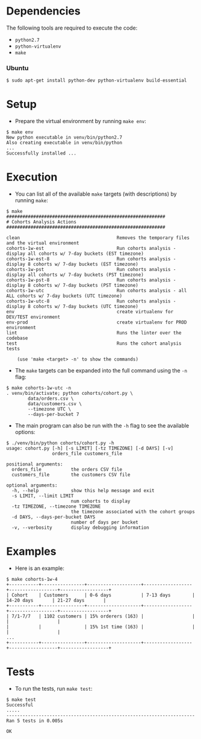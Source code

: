 # Dependencies

The following tools are required to execute the code:

* `python2.7`
* `python-virtualenv`
* `make`

### Ubuntu
```
$ sudo apt-get install python-dev python-virtualenv build-essential
```

# Setup

* Prepare the virtual environment by running `make env`:
```
$ make env
New python executable in venv/bin/python2.7
Also creating executable in venv/bin/python
...
Successfully installed ...
```

# Execution

* You can list all of the available `make` targets (with descriptions) by running `make`:
```
$ make
###########################################################
# Cohorts Analysis Actions
###########################################################

clean                                    Removes the temporary files and the virtual environment
cohorts-1w-est                           Run cohorts analysis - display all cohorts w/ 7-day buckets (EST timezone)
cohorts-1w-est-8                         Run cohorts analysis - display 8 cohorts w/ 7-day buckets (EST timezone)
cohorts-1w-pst                           Run cohorts analysis - display all cohorts w/ 7-day buckets (PST timezone)
cohorts-1w-pst-8                         Run cohorts analysis - display 8 cohorts w/ 7-day buckets (PST timezone)
cohorts-1w-utc                           Run cohorts analysis - all ALL cohorts w/ 7-day buckets (UTC timezone)
cohorts-1w-utc-8                         Run cohorts analysis - display 8 cohorts w/ 7-day buckets (UTC timezone)
env                                      create virtualenv for DEV/TEST environment
env-prod                                 create virtualenv for PROD environment
lint                                     Runs the linter over the codebase
test                                     Runs the cohort analysis tests

    (use 'make <target> -n' to show the commands)
```

* The `make` targets can be expanded into the full command using the `-n` flag:
```
$ make cohorts-1w-utc -n
. venv/bin/activate; python cohorts/cohort.py \
		data/orders.csv \
		data/customers.csv \
		--timezone UTC \
		--days-per-bucket 7
```

* The main program can also be run with the `-h` flag to see the available options:
```
$ ./venv/bin/python cohorts/cohort.py -h
usage: cohort.py [-h] [-s LIMIT] [-tz TIMEZONE] [-d DAYS] [-v]
                 orders_file customers_file

positional arguments:
  orders_file           the orders CSV file
  customers_file        the customers CSV file

optional arguments:
  -h, --help            show this help message and exit
  -s LIMIT, --limit LIMIT
                        num cohorts to display
  -tz TIMEZONE, --timezone TIMEZONE
                        the timezone associated with the cohort groups
  -d DAYS, --days-per-bucket DAYS
                        number of days per bucket
  -v, --verbosity       display debugging information
```

# Examples

* Here is an example:
```
$ make cohorts-1w-4
+-----------+----------------+--------------------+------------------+------------------+------------------+
| Cohort    | Customers      | 0-6 days           | 7-13 days        | 14-20 days       | 21-27 days       |
+-----------+----------------+--------------------+------------------+------------------+------------------+
| 7/1-7/7   | 1102 customers | 15% orderers (163) |                  |                  |                  |
|           |                | 15% 1st time (163) |                  |                  |                  |
...
+-----------+----------------+--------------------+------------------+------------------+------------------+
```

# Tests

* To run the tests, run `make test`:
```
$ make test
Successful
.....
----------------------------------------------------------------------
Ran 5 tests in 0.005s

OK
```
